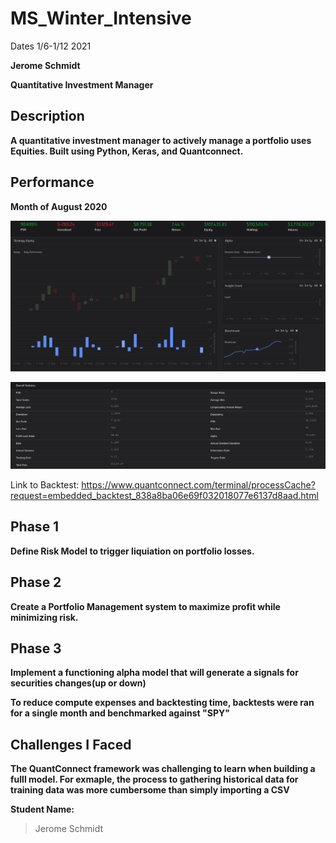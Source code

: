 # MS_Winter_Intensive

Dates 1/6-1/12 2021

**Jerome Schmidt**


**Quantitative Investment Manager**


## Description
**A quantitative investment manager to actively manage a portfolio uses Equities. Built using Python, Keras, and Quantconnect.**

## Performance
**Month of August 2020**

![August Graph](MS_WI_QM_August_graph.png)

![August Stats](MS_WI_QM_August_stats.png)

Link to Backtest: https://www.quantconnect.com/terminal/processCache?request=embedded_backtest_838a8ba06e69f032018077e6137d8aad.html

## Phase 1
**Define Risk Model to trigger liquiation on portfolio losses.**

## Phase 2
**Create a Portfolio Management system to maximize profit while minimizing risk.**

## Phase 3
**Implement a functioning alpha model that will generate a signals for securities changes(up or down)**

**To reduce compute expenses and backtesting time, backtests were ran for a single month and benchmarked against "SPY"**


## Challenges I Faced
**The QuantConnect framework was challenging to learn when building a fulll model. For exmaple, the process to gathering historical data for training data was more cumbersome than simply importing a CSV**

**Student Name:**                
> Jerome Schmidt

